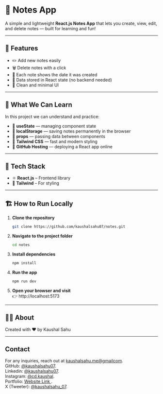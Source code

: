 # 📝 Notes App

A simple and lightweight **React.js Notes App** that lets you create, view, edit, and delete notes — built for learning and fun!

---

## 🚀 Features

- ✏️ Add new notes easily  
- 🗑️ Delete notes with a click  
- 📅 Each note shows the date it was created  
- 💾 Data stored in React state (no backend needed)  
- 🎨 Clean and minimal UI  

---

## 🧠 What We Can Learn

In this project we can understand and practice:

- 🔹 **useState** — managing component state  
- 🔹 **localStorage** — saving notes permanently in the browser  
- 🔹 **props** — passing data between components  
- 🔹 **Tailwind CSS** — fast and modern styling  
- 🔹 **GitHub Hosting** — deploying a React app online  

---

## 🧰 Tech Stack

- ⚛️ **React.js** – Frontend library  
- 💅 **Tailwind** – For styling  

---

## 🏗️ How to Run Locally

1. **Clone the repository**
   ```bash
   git clone https://github.com/kaushalsahu07/notes.git
   ```
2. **Navigate to the project folder**
   ```bash
   cd notes
   ```
3. **Install dependencies**
   ```bash
   npm install
   ```
4. **Run the app**
   ```bash
   npm run dev
   ```
5. **Open your browser and visit** <br>
   👉 http://localhost:5173

---

## 👨‍🎓 About

Created with ❤️ by Kaushal Sahu

---

## Contact

For any inquiries, reach out at [kaushalsahu.me@gmailcom](mailto:kaushalsahu.me@gmailcom).<br>
GitHub: [@kaushalsahu07](https://github.com/kaushalsahu07).<br>
Linkedin: [@kaushalsahu07](www.linkedin.com/in/kaushalsahu07).<br>
Instagram: [@cd.kaushal](https://www.instagram.com/cd.kaushal?igsh=cTVram1ia3Vvamxz).<br>
Portfolio: [Website Link ](https://kaushalsahu07.github.io/portfolio/).<br>
X (Tweeter): [@kaushalsahu_07](https://x.com/kaushalsahu_07?t=7nk-jApWrJkgW6YwklJZWQ&s=09).<br>